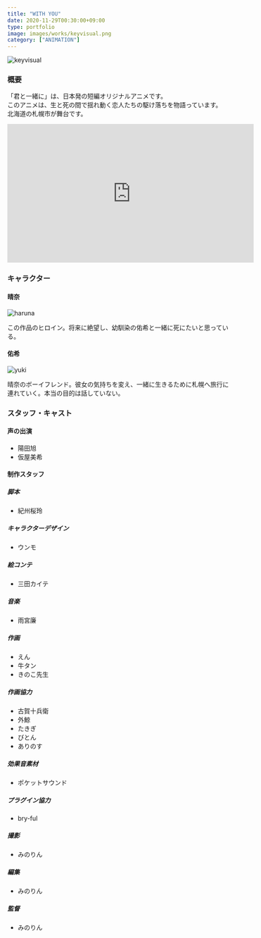```yaml
---
title: "WITH YOU"
date: 2020-11-29T00:30:00+09:00
type: portfolio
image: images/works/keyvisual.png
category: ["ANIMATION"]
---
```


![keyvisual](/images/works/keyvisual.png)
### 概要
「君と一緒に」は、日本発の短編オリジナルアニメです。  
このアニメは、生と死の間で揺れ動く恋人たちの駆け落ちを物語っています。  
北海道の札幌市が舞台です。

<iframe width="560" height="315" src="https://www.youtube.com/embed/QQpJZVISf_U" frameborder="0" allow="accelerometer; autoplay; clipboard-write; encrypted-media; gyroscope; picture-in-picture" allowfullscreen></iframe>  
  
### キャラクター
#### 晴奈
![haruna](/images/works/haruna.png)

この作品のヒロイン。将来に絶望し、幼馴染の佑希と一緒に死にたいと思っている。

#### 佑希
![yuki](/images/works/yuki.png)

晴奈のボーイフレンド。彼女の気持ちを変え、一緒に生きるために札幌へ旅行に連れていく。本当の目的は話していない。

### スタッフ・キャスト
#### 声の出演
- 陽田旭
- 仮屋美希
#### 制作スタッフ
##### 脚本
- 紀州桜玲
##### キャラクターデザイン
- ウンモ
##### 絵コンテ
- 三田カイテ
##### 音楽
- 雨宮廉
##### 作画
- えん
- 牛タン
- きのこ先生
##### 作画協力
- 古賀十兵衛
- 外鯨
- たきぎ
- びとん
- ありのす
##### 効果音素材
- ポケットサウンド
##### プラグイン協力
- bry-ful
##### 撮影
- みのりん
##### 編集
- みのりん
##### 監督
- みのりん


